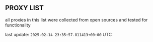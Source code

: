 ## PROXY LIST

all proxies in this list were collected from open sources and tested for functionality

last update: `2025-02-14 23:35:57.811413+00:00` UTC